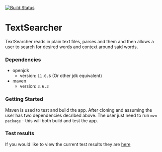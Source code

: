 [![Build Status](https://travis-ci.com/dylanhitt1/TextSearcher.svg?branch=master)](https://travis-ci.org/dylanhitt1/TextSearcher)
<!-- [![Maintainability](https://api.codeclimate.com/v1/badges/cc848165784e0f809a51/maintainability)](https://codeclimate.com/github/SimonBaeumer/commander/maintainability) -->

# TextSearcher
TextSearcher reads in plain text files, parses and them and then allows a user to search for desired words and context around said words.

### Dependencies
- openjdk 
    - version: `11.0.6` (Or other jdk equivalent)
- maven 
    - version: `3.6.3`

### Getting Started
Maven is used to test and build the app. After cloning and assuming the user has two dependencies decribed above. The user just need to run `mvn package` - this will both build and test the app.

### Test results 
If you would like to view the current test results they are [here](https://travis-ci.com/dylanhitt1/TextSearcher/jobs/292839082)

